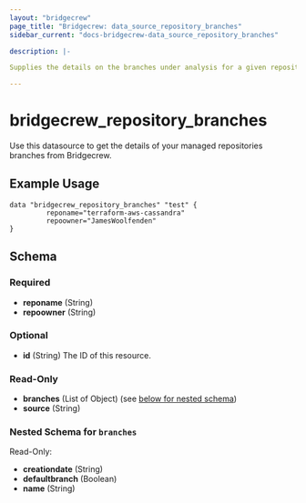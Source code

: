 ```yaml
---
layout: "bridgecrew"
page_title: "Bridgecrew: data_source_repository_branches"
sidebar_current: "docs-bridgecrew-data_source_repository_branches"

description: |-

Supplies the details on the branches under analysis for a given repository <https://docs.bridgecrew.io/reference/getbranches>.

---
```


# bridgecrew_repository_branches

Use this datasource to get the details of your managed repositories branches from Bridgecrew.




## Example Usage
```hcl
data "bridgecrew_repository_branches" "test" {
	     reponame="terraform-aws-cassandra"
         repoowner="JamesWoolfenden"
}
```
<!-- schema generated by tfplugindocs -->
## Schema

### Required

- **reponame** (String)
- **repoowner** (String)

### Optional

- **id** (String) The ID of this resource.

### Read-Only

- **branches** (List of Object) (see [below for nested schema](#nestedatt--branches))
- **source** (String)

<a id="nestedatt--branches"></a>
### Nested Schema for `branches`

Read-Only:

- **creationdate** (String)
- **defaultbranch** (Boolean)
- **name** (String)
